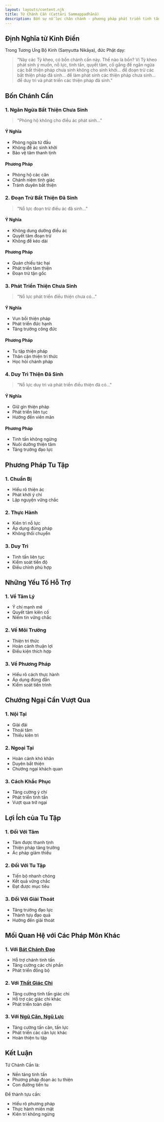 ```yaml
---
layout: layouts/content.njk
title: Tứ Chánh Cần (Cattāri Sammappadhānā)
description: Bốn sự nỗ lực chân chánh - phương pháp phát triển tinh tấn trong tu tập đạo Phật
---
```


## Định Nghĩa từ Kinh Điển

Trong Tương Ưng Bộ Kinh (Saṃyutta Nikāya), đức Phật dạy:

> "Này các Tỳ kheo, có bốn chánh cần này. Thế nào là bốn? Vị Tỳ kheo phát sinh ý muốn, nỗ lực, tinh tấn, quyết tâm, cố gắng để ngăn ngừa các bất thiện pháp chưa sinh không cho sinh khởi... để đoạn trừ các bất thiện pháp đã sinh... để làm phát sinh các thiện pháp chưa sinh... để duy trì và phát triển các thiện pháp đã sinh."

## Bốn Chánh Cần

### 1. Ngăn Ngừa Bất Thiện Chưa Sinh
> "Phòng hộ không cho điều ác phát sinh..."

#### Ý Nghĩa
- Phòng ngừa từ đầu
- Không để ác sinh khởi
- Bảo vệ tâm thanh tịnh

#### Phương Pháp
- Phòng hộ các căn
- Chánh niệm tỉnh giác
- Tránh duyên bất thiện

### 2. Đoạn Trừ Bất Thiện Đã Sinh
> "Nỗ lực đoạn trừ điều ác đã sinh..."

#### Ý Nghĩa
- Không dung dưỡng điều ác
- Quyết tâm đoạn trừ
- Không để kéo dài

#### Phương Pháp
- Quán chiếu tác hại
- Phát triển tâm thiện
- Đoạn trừ tận gốc

### 3. Phát Triển Thiện Chưa Sinh
> "Nỗ lực phát triển điều thiện chưa có..."

#### Ý Nghĩa
- Vun bồi thiện pháp
- Phát triển đức hạnh
- Tăng trưởng công đức

#### Phương Pháp
- Tu tập thiện pháp
- Thân cận thiện tri thức
- Học hỏi chánh pháp

### 4. Duy Trì Thiện Đã Sinh
> "Nỗ lực duy trì và phát triển điều thiện đã có..."

#### Ý Nghĩa
- Giữ gìn thiện pháp
- Phát triển liên tục
- Hướng đến viên mãn

#### Phương Pháp
- Tinh tấn không ngừng
- Nuôi dưỡng thiện tâm
- Tăng trưởng đạo lực

## Phương Pháp Tu Tập

### 1. Chuẩn Bị
- Hiểu rõ thiện ác
- Phát khởi ý chí
- Lập nguyện vững chắc

### 2. Thực Hành
- Kiên trì nỗ lực
- Áp dụng đúng pháp
- Không thối chuyển

### 3. Duy Trì
- Tinh tấn liên tục
- Kiểm soát tiến độ
- Điều chỉnh phù hợp

## Những Yếu Tố Hỗ Trợ

### 1. Về Tâm Lý
- Ý chí mạnh mẽ
- Quyết tâm kiên cố
- Niềm tin vững chắc

### 2. Về Môi Trường
- Thiện tri thức
- Hoàn cảnh thuận lợi
- Điều kiện thích hợp

### 3. Về Phương Pháp
- Hiểu rõ cách thực hành
- Áp dụng đúng đắn
- Kiểm soát tiến trình

## Chướng Ngại Cần Vượt Qua

### 1. Nội Tại
- Giải đãi
- Thoái tâm
- Thiếu kiên trì

### 2. Ngoại Tại
- Hoàn cảnh khó khăn
- Duyên bất thiện
- Chướng ngại khách quan

### 3. Cách Khắc Phục
- Tăng cường ý chí
- Phát triển tinh tấn
- Vượt qua trở ngại

## Lợi Ích của Tu Tập

### 1. Đối Với Tâm
- Tâm được thanh tịnh
- Thiện pháp tăng trưởng
- Ác pháp giảm thiểu

### 2. Đối Với Tu Tập
- Tiến bộ nhanh chóng
- Kết quả vững chắc
- Đạt được mục tiêu

### 3. Đối Với Giải Thoát
- Tăng trưởng đạo lực
- Thành tựu đạo quả
- Hướng đến giải thoát

## Mối Quan Hệ với Các Pháp Môn Khác

### 1. Với [Bát Chánh Đạo](/content/bat-chanh-dao/)
- Hỗ trợ chánh tinh tấn
- Tăng cường các chi phần
- Phát triển đồng bộ

### 2. Với [Thất Giác Chi](/content/bay-yeu-to-giac-ngo/)
- Tăng cường tinh tấn giác chi
- Hỗ trợ các giác chi khác
- Phát triển toàn diện

### 3. Với [Ngũ Căn, Ngũ Lực](/content/ngu-can-ngu-luc/)
- Tăng cường tấn căn, tấn lực
- Phát triển các căn lực khác
- Hoàn thiện tu tập

## Kết Luận

Tứ Chánh Cần là:
- Nền tảng tinh tấn
- Phương pháp đoạn ác tu thiện
- Con đường tiến tu

Để thành tựu cần:
- Hiểu rõ phương pháp
- Thực hành miên mật
- Kiên trì không ngừng
